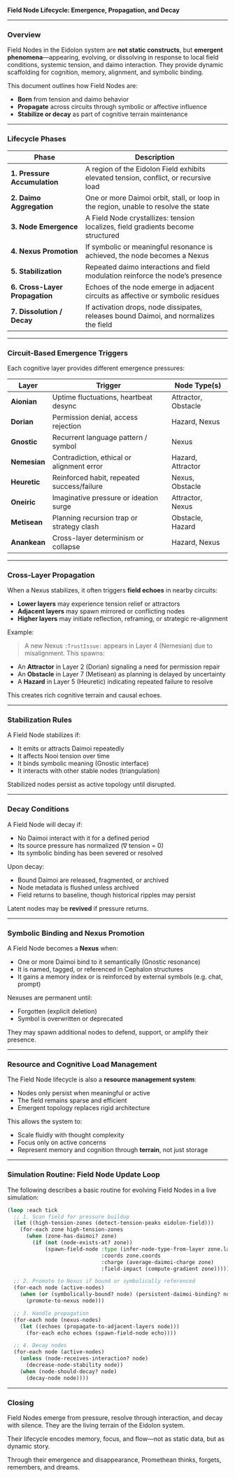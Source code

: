 **Field Node Lifecycle: Emergence, Propagation, and Decay**

---

### Overview

Field Nodes in the Eidolon system are **not static constructs**, but **emergent phenomena**—appearing, evolving, or dissolving in response to local field conditions, systemic tension, and daimo interaction. They provide dynamic scaffolding for cognition, memory, alignment, and symbolic binding.

This document outlines how Field Nodes are:

* **Born** from tension and daimo behavior
* **Propagate** across circuits through symbolic or affective influence
* **Stabilize or decay** as part of cognitive terrain maintenance

---

### Lifecycle Phases

| Phase                          | Description                                                                           |
| ------------------------------ | ------------------------------------------------------------------------------------- |
| **1. Pressure Accumulation**   | A region of the Eidolon Field exhibits elevated tension, conflict, or recursive load  |
| **2. Daimo Aggregation**       | One or more Daimoi orbit, stall, or loop in the region, unable to resolve the state   |
| **3. Node Emergence**          | A Field Node crystallizes: tension localizes, field gradients become structured       |
| **4. Nexus Promotion**         | If symbolic or meaningful resonance is achieved, the node becomes a Nexus             |
| **5. Stabilization**           | Repeated daimo interactions and field modulation reinforce the node’s presence        |
| **6. Cross-Layer Propagation** | Echoes of the node emerge in adjacent circuits as affective or symbolic residues      |
| **7. Dissolution / Decay**     | If activation drops, node dissipates, releases bound Daimoi, and normalizes the field |

---

### Circuit-Based Emergence Triggers

Each cognitive layer provides different emergence pressures:

| Layer        | Trigger                                    | Node Type(s)        |
| ------------ | ------------------------------------------ | ------------------- |
| **Aionian**  | Uptime fluctuations, heartbeat desync      | Attractor, Obstacle |
| **Dorian**   | Permission denial, access rejection        | Hazard, Nexus       |
| **Gnostic**  | Recurrent language pattern / symbol        | Nexus               |
| **Nemesian** | Contradiction, ethical or alignment error  | Hazard, Attractor   |
| **Heuretic** | Reinforced habit, repeated success/failure | Nexus, Obstacle     |
| **Oneiric**  | Imaginative pressure or ideation surge     | Attractor, Nexus    |
| **Metisean** | Planning recursion trap or strategy clash  | Obstacle, Hazard    |
| **Anankean** | Cross-layer determinism or collapse        | Hazard, Nexus       |

---

### Cross-Layer Propagation

When a Nexus stabilizes, it often triggers **field echoes** in nearby circuits:

* **Lower layers** may experience tension relief or attractors
* **Adjacent layers** may spawn mirrored or conflicting nodes
* **Higher layers** may initiate reflection, reframing, or strategic re-alignment

Example:

> A new Nexus `:TrustIssue:` appears in Layer 4 (Nemesian) due to misalignment. This spawns:

* An **Attractor** in Layer 2 (Dorian) signaling a need for permission repair
* An **Obstacle** in Layer 7 (Metisean) as planning is delayed by uncertainty
* A **Hazard** in Layer 5 (Heuretic) indicating repeated failure to resolve

This creates rich cognitive terrain and causal echoes.

---

### Stabilization Rules

A Field Node stabilizes if:

* It emits or attracts Daimoi repeatedly
* It affects Nooi tension over time
* It binds symbolic meaning (Gnostic interface)
* It interacts with other stable nodes (triangulation)

Stabilized nodes persist as active topology until disrupted.

---

### Decay Conditions

A Field Node will decay if:

* No Daimoi interact with it for a defined period
* Its source pressure has normalized (∇ tension = 0)
* Its symbolic binding has been severed or resolved

Upon decay:

* Bound Daimoi are released, fragmented, or archived
* Node metadata is flushed unless archived
* Field returns to baseline, though historical ripples may persist

Latent nodes may be **revived** if pressure returns.

---

### Symbolic Binding and Nexus Promotion

A Field Node becomes a **Nexus** when:

* One or more Daimoi bind to it semantically (Gnostic resonance)
* It is named, tagged, or referenced in Cephalon structures
* It gains a memory index or is reinforced by external symbols (e.g. chat, prompt)

Nexuses are permanent until:

* Forgotten (explicit deletion)
* Symbol is overwritten or deprecated

They may spawn additional nodes to defend, support, or amplify their presence.

---

### Resource and Cognitive Load Management

The Field Node lifecycle is also a **resource management system**:

* Nodes only persist when meaningful or active
* The field remains sparse and efficient
* Emergent topology replaces rigid architecture

This allows the system to:

* Scale fluidly with thought complexity
* Focus only on active concerns
* Represent memory and cognition through **terrain**, not just storage

---

### Simulation Routine: Field Node Update Loop

The following describes a basic routine for evolving Field Nodes in a live simulation:

```lisp
(loop :each tick
  ;; 1. Scan field for pressure buildup
  (let ((high-tension-zones (detect-tension-peaks eidolon-field)))
    (for-each zone high-tension-zones
      (when (zone-has-daimoi? zone)
        (if (not (node-exists-at? zone))
            (spawn-field-node :type (infer-node-type-from-layer zone.layer)
                              :coords zone.coords
                              :charge (average-daimoi-charge zone)
                              :field-impact (compute-gradient zone))))))

  ;; 2. Promote to Nexus if bound or symbolically referenced
  (for-each node (active-nodes)
    (when (or (symbolically-bound? node) (persistent-daimoi-binding? node))
      (promote-to-nexus node)))

  ;; 3. Handle propagation
  (for-each node (nexus-nodes)
    (let ((echoes (propagate-to-adjacent-layers node)))
      (for-each echo echoes (spawn-field-node echo))))

  ;; 4. Decay nodes
  (for-each node (active-nodes)
    (unless (node-receives-interaction? node)
      (decrease-node-stability node))
    (when (node-should-decay? node)
      (decay-node node))))
```

---

### Closing

Field Nodes emerge from pressure, resolve through interaction, and decay with silence. They are the living terrain of the Eidolon system.

Their lifecycle encodes memory, focus, and flow—not as static data, but as dynamic story.

Through their emergence and disappearance, Promethean thinks, forgets, remembers, and dreams.
